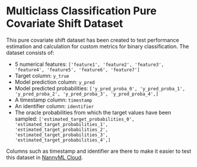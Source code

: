 # Multiclass Classification Pure Covariate Shift Dataset

This pure covariate shift dataset has been created to test performance estimation and calculation for custom metrics for binary classification.
The dataset consists of:

- 5 numerical features: `['feature1', 'feature2', 'feature3', 'feature4', 'feature5', 'feature6', 'feature7']`
- Target column: `y_true`
- Model prediction column: `y_pred`
- Model predicted probabilities: `['y_pred_proba_0', 'y_pred_proba_1', 'y_pred_proba_2', 'y_pred_proba_3', 'y_pred_proba_4',]`
- A timestamp column: `timestamp`
- An identifier column: `identifier`
- The oracle probabilities from which the target values have been sampled: `['estimated_target_probabilities_0', 'estimated_target_probabilities_1', 'estimated_target_probabilities_2', 'estimated_target_probabilities_3', 'estimated_target_probabilities_4',]`

Columns such as timestamp and identifier are there to make it easier to test this dataset in [NannyML Cloud](https://docs.nannyml.com/cloud).
